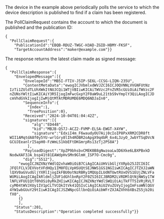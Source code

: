 
The device in the example above periodically polls the service to which the device 
description is published to find if a claim has been registered.

The PollClaimRequest contains the account to which the document is published
and the publication ID:


~~~~
{
  "PollClaimRequest":{
    "PublicationId":"EBQB-RDUZ-TWGC-H3AD-ZGID-HBMY-FKSF",
    "TargetAccountAddress":"maker@example.com"}}
~~~~


The response returns the latest claim made as signed message:


~~~~
{
  "PollClaimResponse":{
    "EnvelopedMessage":[{
        "EnvelopeId":"MB5I-FTIV-J5IP-SE6L-CCSG-LIQN-235U",
        "ContentMetaData":"ewogICJVbmlxdWVJZCI6ICJOQVNNLVVGNFUtNz
  IzTi1ZUldTLUhXWkItNUJCQi1WTjVBIiwKICAiTWVzc2FnZVR5cGUiOiAiTWVzc2F
  nZUNsYWltIiwKICAiY3R5IjogImFwcGxpY2F0aW9uL21tbS9vYmplY3QiLAogICJD
  cmVhdGVkIjogIjIwMjQtMTAtMDRUMDE6MDQ6NDJaIn0",
        "SequenceInfo":{
          "Index":1,
          "TreePosition":0},
        "Received":"2024-10-04T01:04:42Z",
        "signatures":[{
            "alg":"ED448",
            "kid":"MBJB-QS7J-ACZ2-FVMP-ELSA-EWGT-X4YW",
            "signature":"EdxiI4m_F6waudyOU7Aij0cIoIP8PxXRM2CDR8ft
  WII1AMqtdA8f0y5YU-wrlGry8lIh4ROBR2oApgX9q4bM_6x4L3zyO_JwbYTSqDVcN
  GCUJEeanlrI5apH0-FzWmLS1kbEFtDKGmrpRs13zTj2PS8A"}
          ],
        "PayloadDigest":"XpZP9bhsbvCMEK0B8gNwzoaLw3D6Xke6LBXPBxkD
  NodwXAF3JA_bsp41t81EAWdpHvSMn9GlmH_ISP7O-Cmc0g",
        "dig":"S512"},
      "ewogICJNZXNzYWdlQ2xhaW0iOiB7CiAgICAiUHVibGljYXRpb25JZCI6IC
  JFQlFCLVJEVVotVFdHQy1IM0FELVpHSUQtSEJNWS1GS1NGIiwKICAgICJTZXJ2aWN
  lQXV0aGVudGljYXRlIjogIkFBU0otNzRBRy1MQUpILUdNTUwtRUxOVS1EUjZNLVFa
  WUMiLAogICAgIkRldmljZUF1dGhlbnRpY2F0ZSI6ICJBRDM2LVRDMlQtNjNWSy1TW
  lNFLVFUU1QtT0hOSi0yRkZHIiwKICAgICJNZXNzYWdlSWQiOiAiTkFTTS1VRjRVLT
  cyM04tWVJXUy1IV1pCLTVCQkItVk41QSIsCiAgICAiU2VuZGVyIjogImFsaWNlQGV
  4YW1wbGUuY29tIiwKICAgICJSZWNpcGllbnQiOiAibWFrZXJAZXhhbXBsZS5jb20i
  fX0",
      {}
      ],
    "Status":201,
    "StatusDescription":"Operation completed successfully"}}
~~~~


